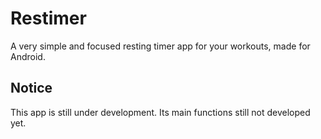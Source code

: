 # Restimer
A very simple and focused resting timer app for your workouts, made for Android.

## Notice
This app is still under development. Its main functions still not developed yet.
